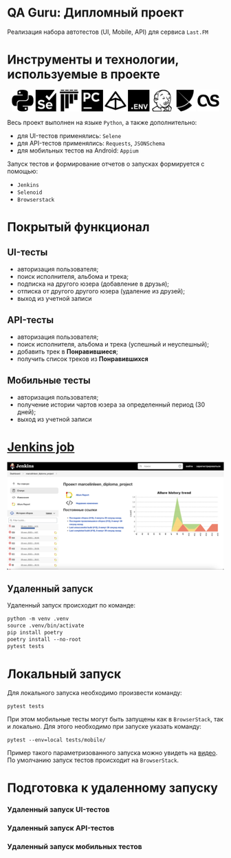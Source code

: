 # QA Guru: Дипломный проект
Реализация набора автотестов (UI, Mobile, API) для сервиса <code>Last.FM</code>

# Инструменты и технологии, используемые в проекте
<p align="center">
<a href="https://www.python.org/"><img src="files/readme_images/python.svg" width="50" height="50"  alt="PYTHON"/></a>
<a href="https://www.selenium.dev/"><img src="files/readme_images/selenium.svg" width="50" height="50"  alt="SELENIUM"/></a>
<a href="https://docs.pytest.org/en/"><img src="files/readme_images/pytest.svg" width="50" height="50"  alt="SELENIUM"/></a>
<a href="https://www.jetbrains.com/ru-ru/pycharm/"><img src="files/readme_images/pycharm.svg" width="50" height="50"  alt="PYCHARM"/></a>
<a href="https://docs.pydantic.dev/latest/"><img src="files/readme_images/pydantic.svg" width="50" height="50"  alt="PYDANTIC"/></a>
<a href="https://pypi.org/project/python-dotenv/"><img src="files/readme_images/dotenv.svg" width="50" height="50"  alt=".ENV"/></a>
<a href="https://www.jenkins.io/"><img src="files/readme_images/jenkins.svg" width="50" height="50"  alt="JENKINS"/></a>
<a href="https://python-poetry.org/"><img src="files/readme_images/poetry.svg" width="50" height="50"  alt="POETRY"/></a>
<a href="https://www.last.fm/api"><img src="files/readme_images/lastdotfm.svg" width="50" height="50"  alt="LAST.FM"/></a>
</p>

Весь проект выполнен на языке <code>Python</code>, а также дополнительно:
 - для UI-тестов применялись: <code>Selene</code>
 - для API-тестов применялись: <code>Requests</code>, <code>JSONSchema</code>
 - для мобильных тестов на Android: <code>Appium</code>

Запуск тестов и формирование отчетов о запусках формируется с помощью:
 - <code>Jenkins</code>
 - <code>Selenoid</code>
 - <code>Browserstack</code>

# Покрытый функционал

## UI-тесты

 - авторизация пользователя;
 - поиск исполнителя, альбома и трека;
 - подписка на другого юзера (добавление в друзья);
 - отписка от другого другого юзера (удаление из друзей);
 - выход из учетной записи

## API-тесты
 - авторизация пользователя;
 - поиск исполнителя, альбома и трека (успешный и неуспешный);
 - добавить трек в **Понравившиеся**;
 - получить список треков из **Понравившихся**

## Мобильные тесты
 - авторизация пользователя;
 - получение истории чартов юзера за определенный период (30 дней);
 - выход из учетной записи

# <a href='https://jenkins.autotests.cloud/job/marcelinleen_diploma_project/'>Jenkins job</a>
<img src="files/readme_images/jenkins_job.jpg" alt="JENKINS JOB"/></a>

## Удаленный запуск
Удаленный запуск происходит по команде:
```
python -m venv .venv
source .venv/bin/activate
pip install poetry
poetry install --no-root
pytest tests
```

# Локальный запуск
Для локального запуска необходимо произвести команду:
```
pytest tests
```
При этом мобильные тесты могут быть запущены как в <code>BrowserStack</code>, так и локально. Для этого необходимо при запуске указать команду:
```
pytest --env=local tests/mobile/
```
Пример такого параметризованного запуска можно увидеть на <a href="https://www.loom.com/share/a35e74b30d6a4edf976cac0692f16e62?sid=eb825c54-55ef-4223-8cda-25e3dbe1f011">видео</a>.
По умолчанию запуск тестов происходит на <code>BrowserStack</code>.

# Подготовка к удаленному запуску
### Удаленный запуск UI-тестов

### Удаленный запуск API-тестов

### Удаленный запуск мобильных тестов
